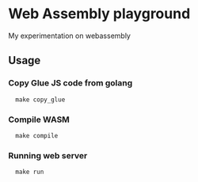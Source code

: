 # Web Assembly playground
My experimentation on webassembly

## Usage

### Copy Glue JS code from golang
```
  make copy_glue
```

### Compile WASM
```
  make compile
```

### Running web server
```
  make run
```